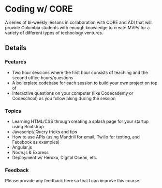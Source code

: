Coding w/ CORE
==============

A series of bi-weekly lessons in collaboration with CORE and ADI that will provide Columbia students with enough knowledge to create MVPs for a variety of different types of technology ventures. 

## Details

### Features

* Two hour sessions where the first hour consists of teaching and the second office hours/questions
* A boilerplate codebase for each session to build your own project on top of
* Interactive questions on your computer (like Codecademy or Codeschool) as you follow along during the session

### Topics

* Learning HTML/CSS through creating a splash page for your startup using Bootstrap
* Javascript/jQuery tricks and tips 
* How to use APIs (using Mandrill for email, Twilio for texting, and Facebook as examples)
* Angular.js
* Node.js & Express
* Deployment w/ Heroku, Digital Ocean, etc.

### Feedback

Please provide any feedback here so that I can improve this course.
